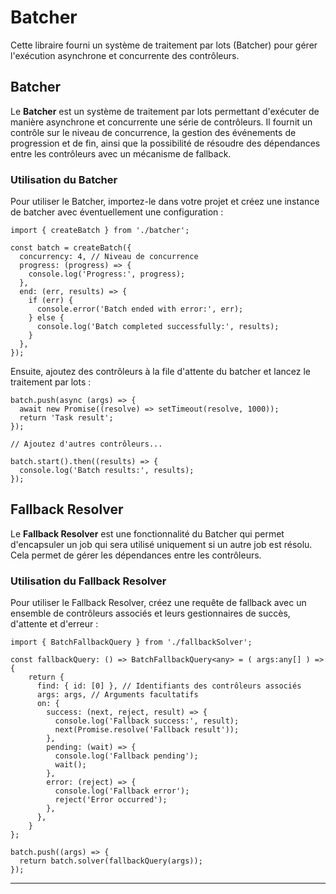 # Batcher

Cette libraire fourni un système de traitement par lots (Batcher) pour gérer l'exécution asynchrone et concurrente des contrôleurs.

## **Batcher**

Le **Batcher** est un système de traitement par lots permettant d'exécuter de manière asynchrone et concurrente une série de contrôleurs. Il fournit un contrôle sur le niveau de concurrence, la gestion des événements de progression et de fin, ainsi que la possibilité de résoudre des dépendances entre les contrôleurs avec un mécanisme de fallback.

### **Utilisation du Batcher**

Pour utiliser le Batcher, importez-le dans votre projet et créez une instance de batcher avec éventuellement une configuration :

```tsx
import { createBatch } from './batcher';

const batch = createBatch({
  concurrency: 4, // Niveau de concurrence
  progress: (progress) => {
    console.log('Progress:', progress);
  },
  end: (err, results) => {
    if (err) {
      console.error('Batch ended with error:', err);
    } else {
      console.log('Batch completed successfully:', results);
    }
  },
});
```

Ensuite, ajoutez des contrôleurs à la file d'attente du batcher et lancez le traitement par lots :

```tsx
batch.push(async (args) => {
  await new Promise((resolve) => setTimeout(resolve, 1000));
  return 'Task result';
});

// Ajoutez d'autres contrôleurs...

batch.start().then((results) => {
  console.log('Batch results:', results);
});
```

## **Fallback Resolver**

Le **Fallback Resolver** est une fonctionnalité du Batcher qui permet d'encapsuler un job qui sera utilisé uniquement si un autre job est résolu. Cela permet de gérer les dépendances entre les contrôleurs.

### **Utilisation du Fallback Resolver**

Pour utiliser le Fallback Resolver, créez une requête de fallback avec un ensemble de contrôleurs associés et leurs gestionnaires de succès, d'attente et d'erreur :

```tsx
import { BatchFallbackQuery } from './fallbackSolver';

const fallbackQuery: () => BatchFallbackQuery<any> = ( args:any[] ) => {
	return {
	  find: { id: [0] }, // Identifiants des contrôleurs associés
	  args: args, // Arguments facultatifs
	  on: {
	    success: (next, reject, result) => {
	      console.log('Fallback success:', result);
	      next(Promise.resolve('Fallback result'));
	    },
	    pending: (wait) => {
	      console.log('Fallback pending');
	      wait();
	    },
	    error: (reject) => {
	      console.log('Fallback error');
	      reject('Error occurred');
	    },
	  },
	}
};

batch.push((args) => {
  return batch.solver(fallbackQuery(args));
});

```

---